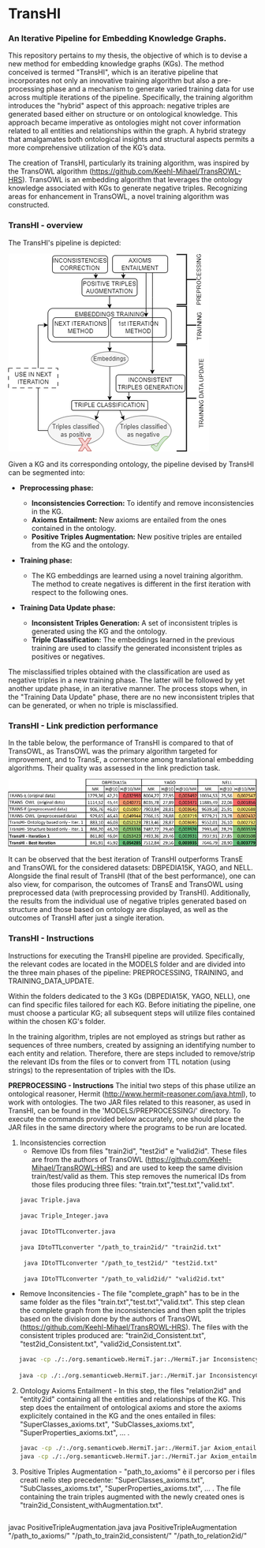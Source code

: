 # TransHI
### An Iterative Pipeline for Embedding Knowledge Graphs.

This repository pertains to my thesis, the objective of which is to devise a new method for embedding knowledge graphs (KGs). The method conceived is termed "TransHI", which is an iterative pipeline that incorporates not only an innovative training algorithm but also a pre-processing phase and a mechanism to generate varied training data for use across multiple iterations of the pipeline. Specifically, the training algorithm introduces the "hybrid" aspect of this approach: negative triples are generated based either on structure or on ontological knowledge. This approach became imperative as ontologies might not cover information related to all entities and relationships within the graph. A hybrid strategy that amalgamates both ontological insights and structural aspects permits a more comprehensive utilization of the KG’s data.

The creation of TransHI, particularly its training algorithm, was inspired by the TransOWL algorithm (https://github.com/Keehl-Mihael/TransROWL-HRS). TransOWL is an embedding algorithm that leverages the ontology knowledge associated with KGs to generate negative triples. Recognizing areas for enhancement in TransOWL, a novel training algorithm was constructed.

### TransHI - overview 

The TransHI's pipeline is depicted:

![TransHI's framework](https://github.com/Elisamariani12/TransHI/blob/23615642c29334c09d8f1a020b1ffb2d448d9877/images/framework.png)

Given a KG and its corresponding ontology, the pipeline devised by TransHI can be segmented into:
- **Preprocessing phase:**
    - **Inconsistencies Correction:** To identify and remove inconsistencies in the KG.
    - **Axioms Entailment:** New axioms are entailed from the ones contained in the ontology.
    - **Positive Triples Augmentation:** New positive triples are entailed from the KG and the ontology.
        
- **Training phase:** 
    - The KG embeddings are learned using a novel training algorithm. The method to create negatives is different in the first iteration with respect to the following ones.

- **Training Data Update phase:**
    - **Inconsistent Triples Generation:** A set of inconsistent triples is generated using the KG and the ontology.
    - **Triple Classification:** The embeddings learned in the previous training are used to classify the generated inconsistent triples as positives or negatives.

The misclassified triples obtained with the classification are used as negative triples in a new training phase. The latter will be followed by yet another update phase, in an iterative manner. The process stops when, in the "Training Data Update" phase, there are no new inconsistent triples that can be generated, or when no triple is misclassified.

### TransHI - Link prediction performance

In the table below, the performance of TransHI is compared to that of TransOWL, as TransOWL was the primary algorithm targeted for improvement, and to TransE, a cornerstone among translational embedding algorithms. Their quality was assessed in the link prediction task.

![TransHI's results](https://github.com/Elisamariani12/TransHI/blob/df79e995bef58a9771070160827bc8a1d8f4c743/images/summary_table.png)

It can be observed that the best iteration of TransHI outperforms TransE and TransOWL for the considered datasets: DBPEDIA15K, YAGO, and NELL. Alongside the final result of TransHI (that of the best performance), one can also view, for comparison, the outcomes of TransE and TransOWL using preprocessed data (with preprocessing provided by TransHI). Additionally, the results from the individual use of negative triples generated based on structure and those based on ontology are displayed, as well as the outcomes of TransHI after just a single iteration.

### TransHI - Instructions

Instructions for executing the TransHI pipeline are provided. Specifically, the relevant codes are located in the MODELS folder and are divided into the three main phases of the pipeline: PREPROCESSING, TRAINING, and TRAINING_DATA_UPDATE.

Within the folders dedicated to the 3 KGs (DBPEDIA15K, YAGO, NELL), one can find specific files tailored for each KG. Before initiating the pipeline, one must choose a particular KG; all subsequent steps will utilize files contained within the chosen KG's folder.

In the training algorithm, triples are not employed as strings but rather as sequences of three numbers, created by assigning an identifying number to each entity and relation. Therefore, there are steps included to remove/strip the relevant IDs from the files or to convert from TTL notation (using strings) to the representation of triples with the IDs.

**PREPROCESSING - Instructions**
The initial two steps of this phase utilize an ontological reasoner, Hermit (http://www.hermit-reasoner.com/java.html), to work with ontologies. The two JAR files related to this reasoner, as used in TransHI, can be found in the 'MODELS/PREPROCESSING/' directory. To execute the commands provided below accurately, one should place the JAR files in the same directory where the programs to be run are located.

1. Inconsistencies correction
   - Remove IDs from files "train2id", "test2id" e "valid2id". These files are from the authors of TransOWL (https://github.com/Keehl-Mihael/TransROWL-HRS) and are used to keep the same division train/test/valid as them. This step removes the numerical IDs from those files producing three files: "train.txt","test.txt","valid.txt".
   ```basg
   javac Triple.java
   
   javac Triple_Integer.java
   
   javac IDtoTTLconverter.java
   
   java IDtoTTLconverter "/path_to_train2id/" "train2id.txt"
   
    java IDtoTTLconverter "/path_to_test2id/" "test2id.txt"
   
    java IDtoTTLconverter "/path_to_valid2id/" "valid2id.txt"
   ```
- Remove Inconsitencies - The file "complete_graph" has to be in the same folder as the files "train.txt","test.txt","valid.txt". This step clean the complete graph from the inconsistencies and then split the triples based on the division done by the authors of TransOWL (https://github.com/Keehl-Mihael/TransROWL-HRS). The files with the consistent triples produced are: "train2id_Consistent.txt", "test2id_Consistent.txt", "valid2id_Consistent.txt".
```bash
   javac -cp ./:./org.semanticweb.HermiT.jar:./HermiT.jar InconsistencyCorrection.java
   
   java -cp ./:./org.semanticweb.HermiT.jar:./HermiT.jar InconsistencyCorrection "/path_to_ontology_file_complete_graph/" "/path_to_ontology/ontology_file.ttl"
```
2. Ontology Axioms Entailment - In this step, the files "relation2id" and "entity2id" containing all the entities and relationships of the KG. This step does the entailment of ontological axioms and store the axioms explicitely contained in the KG and the ones entailed in files: "SuperClasses_axioms.txt", "SubClasses_axioms.txt", "SuperProperties_axioms.txt", ... .
   ```bash
   javac -cp ./:./org.semanticweb.HermiT.jar:./HermiT.jar Axiom_entailment.java
   java -cp ./:./org.semanticweb.HermiT.jar:./HermiT.jar Axiom_entailment "/path_to_files_entity2id_and_relation2id/" "/path_to_ontology/ontology_file.ttl"
   ```
3. Positive Triples Augmentation -  "path_to_axioms" è il percorso per i files creati nello step precedente: "SuperClasses_axioms.txt", "SubClasses_axioms.txt", "SuperProperties_axioms.txt", ... . The file containing the train triples augmented with the newly created ones is "train2id_Consistent_withAugmentation.txt". 
   ```bash
javac PositiveTripleAugmentation.java
 java PositiveTripleAugmentation "/path_to_axioms/" "/path_to_train2id_consistent/" "/path_to_relation2id/"
 ```


